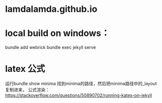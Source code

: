 # lamdalamda.github.io

# local build on windows：
bundle add webrick
bundle exec jekyll serve

# latex 公式

运行bundle show minima 找到minima的路径，然后把minima路径中的_layout复制进来，
公式渲染：
https://stackoverflow.com/questions/50890702/running-katex-on-jekyll